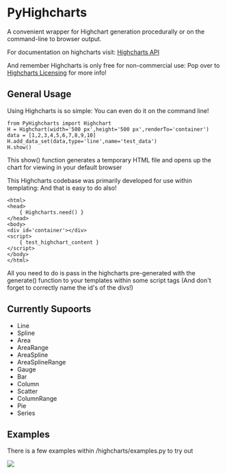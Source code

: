 # PyHighcharts

A convenient wrapper for Highchart generation procedurally or on the command-line to browser output.

For documentation on highcharts visit: <a href="http://api.highcharts.com/highcharts" target="_blank">Highcharts API</a>

And remember Highcharts is only free for non-commercial use: Pop over to <a href="http://shop.highsoft.com/highcharts.html" target="_blank">Highcharts Licensing</a> for more info!

## General Usage

Using Highcharts is so simple: You can even do it on the command line!

<pre><code>from PyHighcharts import Highchart
H = Highchart(width='500 px',height='500 px',renderTo='container')
data = [1,2,3,4,5,6,7,8,9,10]
H.add_data_set(data,type='line',name='test_data')
H.show()</code></pre>

This show() function generates a temporary HTML file and opens up the chart for viewing in your default browser


This Highcharts codebase was primarily developed for use within templating: And that is easy to do also!

	<html>
	<head>
		{ Highcharts.need() }
	</head>
	<body>
	<div id='container'></div>
	<script>
		{ test_highchart_content }
	</script>
	</body>
	</html>

All you need to do is pass in the highcharts pre-generated with the generate() function to your templates within some script tags (And don't forget to correctly name the id's of the divs!)

## Currently Supoorts

- Line
- Spline
- Area
- AreaRange
- AreaSpline
- AreaSplineRange
- Gauge
- Bar
- Column
- Scatter
- ColumnRange
- Pie
- Series

## Examples

There is a few examples within /highcharts/examples.py to try out

<img src="https://raw.github.com/fidyeates/PyHighcharts/master/images/chart.png">